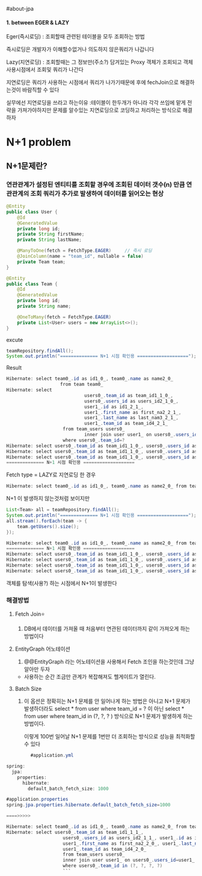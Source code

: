 #about-jpa

#### 1. between EGER & LAZY
Eger(즉시로딩) : 조회할때 관련된 테이블을 모두 조회하는 방법

즉시로딩은 개발자가 이해할수없거나 의도하지 않은쿼리가 나갑니다

Lazy(지연로딩) : 조회할때는 그 정보만(주소?) 담겨있는 Proxy 객체가 조회되고 객체 사용시점에서 조회및 쿼리가 나간다

지연로딩은 쿼리가 사용하는 시점에서 쿼리가 나가기때문에 후에 fechJoin으로 해결하는것이 바람직할 수 있다

실무에선 지연로딩을 쓰라고 하는이유 :테이블이 한두개가 아니라 각각 쓰임에 맡게 전략을 가져가야하지만 문제를 알수있는 지연로딩으로 코딩하고 처리하는 방식으로 해결하자
# N+1 problem

## N+1문제란?

### 연관관계가 설정된 엔티티를 조회할 경우에 조회된 데이터 갯수(n) 만큼 연관관계의 조회 쿼리가 추가로 발생하여 데이터를 읽어오는 현상

```java
@Entity
public class User {
    @Id
    @GeneratedValue
    private long id;
    private String firstName;
    private String lastName;

    @ManyToOne(fetch = FetchType.EAGER)		// 즉시 로딩
    @JoinColumn(name = "team_id", nullable = false)
    private Team team;
}
```

```java
@Entity
public class Team {
    @Id
    @GeneratedValue
    private long id;
    private String name;

    @OneToMany(fetch = FetchType.EAGER)
    private List<User> users = new ArrayList<>();
}
```

excute

```java
teamRepository.findAll();
System.out.println("============== N+1 시점 확인용 ===================");
```

Result

```java
Hibernate: select team0_.id as id1_0_, team0_.name as name2_0_
					from team team0_
Hibernate: select
							 users0_.team_id as team_id1_1_0_,
							 users0_.users_id as users_id2_1_0_,
							 user1_.id as id1_2_1_,
							 user1_.first_name as first_na2_2_1_,
							 user1_.last_name as last_nam3_2_1_,
							 user1_.team_id as team_id4_2_1_ 
					 from team_users users0_
							 inner join user user1_ on users0_.users_id=user1_.id
					 where users0_.team_id=?
Hibernate: select users0_.team_id as team_id1_1_0_, users0_.users_id as users_id2_1_0_, user1_.id as id1_2_1_, user1_.first_name as first_na2_2_1_, user1_.last_name as last_nam3_2_1_, user1_.team_id as team_id4_2_1_ from team_users users0_ inner join user user1_ on users0_.users_id=user1_.id where users0_.team_id=?
Hibernate: select users0_.team_id as team_id1_1_0_, users0_.users_id as users_id2_1_0_, user1_.id as id1_2_1_, user1_.first_name as first_na2_2_1_, user1_.last_name as last_nam3_2_1_, user1_.team_id as team_id4_2_1_ from team_users users0_ inner join user user1_ on users0_.users_id=user1_.id where users0_.team_id=?
Hibernate: select users0_.team_id as team_id1_1_0_, users0_.users_id as users_id2_1_0_, user1_.id as id1_2_1_, user1_.first_name as first_na2_2_1_, user1_.last_name as last_nam3_2_1_, user1_.team_id as team_id4_2_1_ from team_users users0_ inner join user user1_ on users0_.users_id=user1_.id where users0_.team_id=?
============== N+1 시점 확인용 ===================
```

Fetch type = LAZY로 지연로딩 한 경우

```java
Hibernate: select team0_.id as id1_0_, team0_.name as name2_0_ from team team0_
```

N+1 이 발생하지 않는것처럼 보이지만

```java
List<Team> all = teamRepository.findAll();
System.out.println("============== N+1 시점 확인용 ===================");
all.stream().forEach(team -> {
    team.getUsers().size();
});
```

```java
Hibernate: select team0_.id as id1_0_, team0_.name as name2_0_ from team team0_
============== N+1 시점 확인용 ===================
Hibernate: select users0_.team_id as team_id1_1_0_, users0_.users_id as users_id2_1_0_, user1_.id as id1_2_1_, user1_.first_name as first_na2_2_1_, user1_.last_name as last_nam3_2_1_, user1_.team_id as team_id4_2_1_ from team_users users0_ inner join user user1_ on users0_.users_id=user1_.id where users0_.team_id=?
Hibernate: select users0_.team_id as team_id1_1_0_, users0_.users_id as users_id2_1_0_, user1_.id as id1_2_1_, user1_.first_name as first_na2_2_1_, user1_.last_name as last_nam3_2_1_, user1_.team_id as team_id4_2_1_ from team_users users0_ inner join user user1_ on users0_.users_id=user1_.id where users0_.team_id=?
Hibernate: select users0_.team_id as team_id1_1_0_, users0_.users_id as users_id2_1_0_, user1_.id as id1_2_1_, user1_.first_name as first_na2_2_1_, user1_.last_name as last_nam3_2_1_, user1_.team_id as team_id4_2_1_ from team_users users0_ inner join user user1_ on users0_.users_id=user1_.id where users0_.team_id=?
Hibernate: select users0_.team_id as team_id1_1_0_, users0_.users_id as users_id2_1_0_, user1_.id as id1_2_1_, user1_.first_name as first_na2_2_1_, user1_.last_name as last_nam3_2_1_, user1_.team_id as team_id4_2_1_ from team_users users0_ inner join user user1_ on users0_.users_id=user1_.id where users0_.team_id=?
```

객체를 탐색(사용?) 하는 시점에서 N+1이 발생한다

### 해결방법

1. Fetch Join⭐
    1. DB에서 데이터를 가져올 때 처음부터 연관된 데이터까지 같이 가져오게 하는 방법이다

1. EntityGraph 어노테이션
    1. @@EntityGraph 라는 어노테이션을 사용해서 Fetch 조인을 하는것인데 그냥 알아만 두자
    - 사용하는 순간 조금만 관계가 복잡해져도 헬게이트가 열린다.
2. Batch Size
    1. 이 옵션은 정확히는 N+1 문제를 안 일어나게 하는 방법은 아니고 N+1 문제가 발생하더라도 select * from user where team_id = ? 이 아닌 select * from user where team_id in (?, ?, ? ) 방식으로 N+1 문제가 발생하게 하는 방법이다. 
        
         이렇게  100번 일어날 N+1 문제를 1번만 더 조회하는 방식으로 성능을 최적화할 수 있다
```java
         #application.yml

spring:
  jpa:
    properties:
      hibernate:
        default_batch_fetch_size: 1000

#application.properties
spring.jpa.properties.hibernate.default_batch_fetch_size=1000

====>>>>>

Hibernate: select team0_.id as id1_0_, team0_.name as name2_0_ from team team0_
Hibernate: select users0_.team_id as team_id1_1_1_,
					 users0_.users_id as users_id2_1_1_, user1_.id as id1_2_0_,
					 user1_.first_name as first_na2_2_0_, user1_.last_name as last_nam3_2_0_,
					 user1_.team_id as team_id4_2_0_
					 from team_users users0_
					 inner join user user1_ on users0_.users_id=user1_.id
					 where users0_.team_id in (?, ?, ?, ?)
                     ```